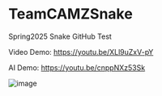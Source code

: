 # TeamCAMZSnake
Spring2025 Snake GitHub Test

Video Demo:
https://youtu.be/XLl9uZxV-pY


AI Demo: 
https://youtu.be/cnppNXz53Sk

![image](https://github.com/user-attachments/assets/58e000b9-b409-4ec3-b8d3-ec998e2ac08f)
